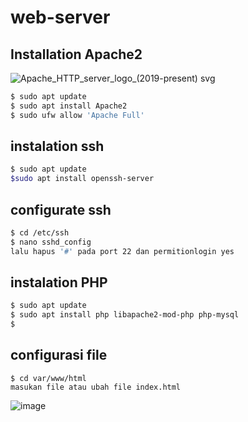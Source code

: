 # web-server

## Installation Apache2
![Apache_HTTP_server_logo_(2019-present) svg](https://github.com/Maftukh12/web-server/assets/144332887/e5338cab-9fbe-4286-86bc-6dbceeee0353)
```sh
$ sudo apt update
$ sudo apt install Apache2
$ sudo ufw allow 'Apache Full'
```
## instalation ssh
```sh
$ sudo apt update
$sudo apt install openssh-server
```
## configurate ssh
```sh
$ cd /etc/ssh
$ nano sshd_config
lalu hapus '#' pada port 22 dan permitionlogin yes
```
## instalation PHP
```sh
$ sudo apt update
$ sudo apt install php libapache2-mod-php php-mysql
$ 
```
## configurasi file
```shmasuk ke file /var/www/html
$ cd var/www/html
masukan file atau ubah file index.html
```
![image](https://github.com/Maftukh12/web-server/assets/144332887/0edf7217-6c4c-4323-9750-2e11d94e5273)



